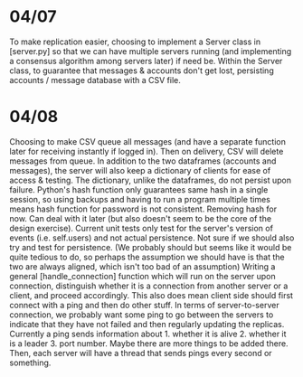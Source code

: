 # 04/07
To make replication easier, choosing to implement a Server class in [server.py] so that we can have multiple servers running (and implementing a consensus algorithm among servers later) if need be.
Within the Server class, to guarantee that messages & accounts don't get lost, persisting accounts / message database with a CSV file.

# 04/08
Choosing to make CSV queue all messages (and have a separate function later for receiving instantly if logged in). Then on delivery, CSV will delete messages from queue.
In addition to the two dataframes (accounts and messages), the server will also keep a dictionary of clients for ease of access & testing. The dictionary, unlike the dataframes, do not persist upon failure.
Python's hash function only guarantees same hash in a single session, so using backups and having to run a program multiple times means hash function for password is not consistent. Removing hash for now. Can deal with it later (but also doesn't seem to be the core of the design exercise).
Current unit tests only test for the server's version of events (i.e. self.users) and not actual persistence. Not sure if we should also try and test for persistence. (We probably should but seems like it would be quite tedious to do, so perhaps the assumption we should have is that the two are always aligned, which isn't too bad of an assumption)
Writing a general [handle_connection] function which will run on the server upon connection, distinguish whether it is a connection from another server or a client, and proceed accordingly. This also does mean client side should first connect with a ping and then do other stuff.
In terms of server-to-server connection, we probably want some ping to go between the servers to indicate that they have not failed and then regularly updating the replicas. Currently a ping sends information about 1. whether it is alive 2. whether it is a leader 3. port number. Maybe there are more things to be added there. Then, each server will have a thread that sends pings every second or something.

